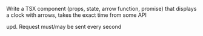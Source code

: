 Write a TSX component (props, state, arrow function, promise) that displays a clock with arrows, takes the exact time from some API

upd. Request must/may be sent every second